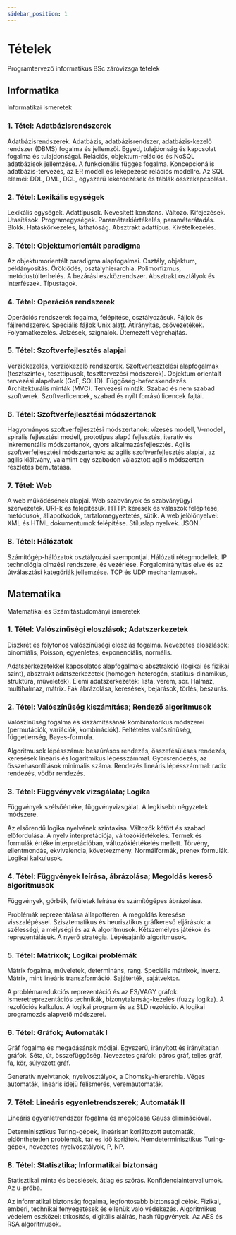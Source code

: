 ```yaml
---
sidebar_position: 1
---
```


# Tételek

Programtervező informatikus BSc záróvizsga tételek

## Informatika

Informatikai ismeretek

### 1. Tétel: Adatbázisrendszerek

Adatbázisrendszerek. Adatbázis, adatbázisrendszer, adatbázis-kezelő rendszer (DBMS) fogalma és jellemzői. Egyed, tulajdonság és kapcsolat fogalma és tulajdonságai. Relációs, objektum-relációs és NoSQL adatbázisok jellemzése. A funkcionális függés fogalma. Koncepcionális adatbázis-tervezés, az ER modell és leképezése relációs modellre. Az SQL elemei: DDL, DML, DCL, egyszerű lekérdezések és táblák összekapcsolása.

### 2. Tétel: Lexikális egységek

Lexikális egységek. Adattípusok. Nevesített konstans. Változó. Kifejezések. Utasítások. Programegységek. Paraméterkiértékelés, paraméterátadás. Blokk. Hatáskörkezelés, láthatóság. Absztrakt adattípus. Kivételkezelés.

### 3. Tétel: Objektumorientált paradigma

Az objektumorientált paradigma alapfogalmai. Osztály, objektum, példányosítás. Öröklődés, osztályhierarchia. Polimorfizmus, metódustúlterhelés. A bezárási eszközrendszer. Absztrakt osztályok és interfészek. Típustagok.

### 4. Tétel: Operációs rendszerek

Operációs rendszerek fogalma, felépítése, osztályozásuk. Fájlok és fájlrendszerek. Speciális fájlok Unix alatt. Átirányítás, csővezetékek. Folyamatkezelés. Jelzések, szignálok. Ütemezett végrehajtás.

### 5. Tétel: Szoftverfejlesztés alapjai

Verziókezelés, verziókezelő rendszerek. Szoftvertesztelési alapfogalmak (tesztszintek, teszttípusok, teszttervezési módszerek). Objektum orientált tervezési alapelvek (GoF, SOLID). Függőség-befecskendezés. Architekturális minták (MVC). Tervezési minták. Szabad és nem szabad szoftverek. Szoftverlicencek, szabad és nyílt forrású licencek fajtái.

### 6. Tétel: Szoftverfejlesztési módszertanok

Hagyományos szoftverfejlesztési módszertanok: vízesés modell, V-modell, spirális fejlesztési modell, prototípus alapú fejlesztés, iteratív és inkrementális módszertanok, gyors alkalmazásfejlesztés. Agilis szoftverfejlesztési módszertanok: az agilis szoftverfejlesztés alapjai, az agilis kiáltvány, valamint egy szabadon választott agilis módszertan részletes bemutatása.

### 7. Tétel: Web

A web működésének alapjai. Web szabványok és szabványügyi szervezetek. URI-k és felépítésük. HTTP: kérések és válaszok felépítése, metódusok, állapotkódok, tartalomegyeztetés, sütik. A web jelölőnyelvei: XML és HTML dokumentumok felépítése. Stíluslap nyelvek. JSON.

### 8. Tétel: Hálózatok

Számítógép-hálózatok osztályozási szempontjai. Hálózati rétegmodellek. IP technológia címzési rendszere, és vezérlése. Forgalomirányítás elve és az útválasztási kategóriák jellemzése. TCP és UDP mechanizmusok.

## Matematika

Matematikai és Számítástudományi ismeretek

### 1. Tétel: Valószínűségi eloszlások; Adatszerkezetek

Diszkrét és folytonos valószínűségi eloszlás fogalma. Nevezetes eloszlások: binomiális, Poisson, egyenletes, exponenciális, normális.

Adatszerkezetekkel kapcsolatos alapfogalmak: absztrakció (logikai és fizikai szint), absztrakt adatszerkezetek (homogén-heterogén, statikus-dinamikus, struktúra, műveletek). Elemi adatszerkezetek: lista, verem, sor. Halmaz, multihalmaz, mátrix. Fák ábrázolása, keresések, bejárások, törlés, beszúrás.

### 2. Tétel: Valószínűség kiszámítása; Rendező algoritmusok

Valószínűség fogalma és kiszámításának kombinatorikus módszerei (permutációk, variációk, kombinációk). Feltételes valószínűség, függetlenség, Bayes-formula.

Algoritmusok lépésszáma: beszúrásos rendezés, összefésüléses rendezés, keresések lineáris és logaritmikus lépésszámmal. Gyorsrendezés, az összehasonlítások minimális száma. Rendezés lineáris lépésszámmal: radix rendezés, vödör rendezés.

### 3. Tétel: Függvényvek vizsgálata; Logika

Függvények szélsőértéke, függvényvizsgálat. A legkisebb négyzetek módszere.

Az elsőrendű logika nyelvének szintaxisa. Változók kötött és szabad előfordulása. A nyelv interpretációja, változókiértékelés. Termek és formulák értéke interpretációban, változókiértékelés mellett. Törvény, ellentmondás, ekvivalencia, következmény. Normálformák, prenex formulák. Logikai kalkulusok.

### 4. Tétel: Függvények leírása, ábrázolása; Megoldás kereső algoritmusok

Függvények, görbék, felületek leírása és számítógépes ábrázolása.

Problémák reprezentálása állapottéren. A megoldás keresése visszalépéssel. Szisztematikus és heurisztikus gráfkereső eljárások: a szélességi, a mélységi és az A algoritmusok. Kétszemélyes játékok és reprezentálásuk. A nyerő stratégia. Lépésajánló algoritmusok.

### 5. Tétel: Mátrixok; Logikai problémák

Mátrix fogalma, műveletek, determináns, rang. Speciális mátrixok, inverz. Mátrix, mint lineáris transzformáció. Sajátérték, sajátvektor.

A problémaredukciós reprezentáció és az ÉS/VAGY gráfok. Ismeretreprezentációs technikák, bizonytalanság-kezelés (fuzzy logika). A rezolúciós kalkulus. A logikai program és az SLD rezolúció. A logikai programozás alapvető módszerei.

### 6. Tétel: Gráfok; Automaták I

Gráf fogalma és megadásának módjai. Egyszerű, irányított és irányítatlan gráfok. Séta, út, összefüggőség. Nevezetes gráfok: páros gráf, teljes gráf, fa, kör, súlyozott gráf.

Generatív nyelvtanok, nyelvosztályok, a Chomsky-hierarchia. Véges automaták, lineáris idejű felismerés, veremautomaták.

### 7. Tétel: Lineáris egyenletrendszerek; Automaták II

Lineáris egyenletrendszer fogalma és megoldása Gauss eliminációval.

Determinisztikus Turing-gépek, lineárisan korlátozott automaták, eldönthetetlen problémák, tár és idő korlátok. Nemdeterminisztikus Turing-gépek, nevezetes nyelvosztályok, P, NP.

### 8. Tétel: Statisztika; Informatikai biztonság

Statisztikai minta és becslések, átlag és szórás. Konfidenciaintervallumok. Az u-próba.

Az informatikai biztonság fogalma, legfontosabb biztonsági célok. Fizikai, emberi, technikai fenyegetések és ellenük való védekezés. Algoritmikus védelem eszközei: titkosítás, digitális aláírás, hash függvények. Az AES és RSA algoritmusok.
